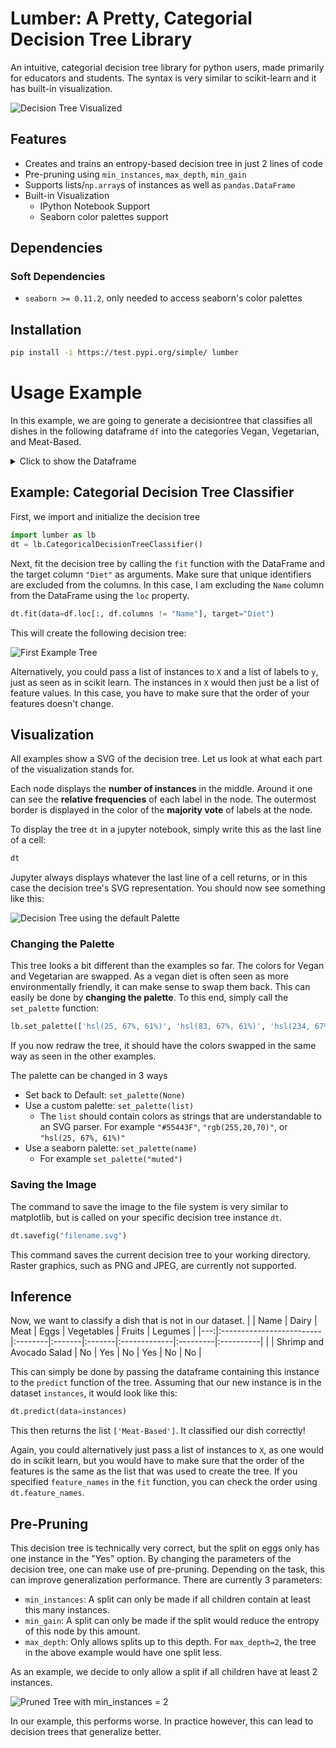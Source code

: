 # Lumber: A Pretty, Categorial Decision Tree Library
An intuitive, categorial decision tree library for python users, made primarily for educators and students. The syntax is very similar to scikit-learn and it has built-in visualization.

![Decision Tree Visualized](/assets/Diet.svg)

## Features
- Creates and trains an entropy-based decision tree in just 2 lines of code
- Pre-pruning using `min_instances`, `max_depth`, `min_gain`
- Supports lists/`np.array`s of instances as well as `pandas.DataFrame`
- Built-in Visualization
  - IPython Notebook Support
  - Seaborn color palettes support

## Dependencies

### Soft Dependencies
- `seaborn >= 0.11.2`, only needed to access seaborn's color palettes

## Installation
```bash
pip install -i https://test.pypi.org/simple/ lumber
```

# Usage Example

In this example, we are going to generate a decisiontree that classifies all dishes in the following dataframe `df` into the categories Vegan, Vegetarian, and Meat-Based.
<details><summary>Click to show the Dataframe</summary>

|    | Name                     | Dairy   | Meat   | Eggs   | Vegetables   | Fruits   | Legumes   | Diet       |
|---:|:-------------------------|:--------|:-------|:-------|:-------------|:---------|:----------|:-----------|
|  0 | Margherita Pizza         | Yes     | No     | No     | Yes          | No       | No        | Vegetarian |
|  1 | Grilled Chicken Salad    | No      | Yes    | No     | Yes          | No       | No        | Meat-Based |
|  2 | Lentil Soup              | No      | No     | No     | Yes          | No       | Yes       | Vegan      |
|  3 | Cheese Omelette          | Yes     | No     | Yes    | No           | No       | No        | Vegetarian |
|  4 | Veggieburger             | No      | No     | No     | Yes          | No       | Yes       | Vegan      |
|  5 | Beef and Bean Burrito    | Yes     | Yes    | No     | Yes          | No       | Yes       | Meat-Based |
|  6 | Falafel                  | No      | No     | No     | Yes          | No       | Yes       | Vegan      |
|  7 | Fruit Salad              | No      | No     | No     | No           | Yes      | No        | Vegan      |
|  8 | Greek Salad              | Yes     | No     | No     | Yes          | No       | No        | Vegetarian |
|  9 | Vegetable Curry          | No      | No     | No     | Yes          | Yes      | No        | Vegan      |
| 10 | Egg Fried Rice           | No      | No     | Yes    | Yes          | No       | No        | Vegetarian |
| 11 | Scrambled Tofu           | No      | No     | No     | No           | No       | Yes       | Vegan      |
| 12 | Tofu Stir Fry            | No      | No     | No     | Yes          | No       | Yes       | Vegan      |
</details>

## Example: Categorial Decision Tree Classifier
First, we import and initialize the decision tree

```python
import lumber as lb
dt = lb.CategoricalDecisionTreeClassifier()
```

Next, fit the decision tree by calling the `fit` function with the DataFrame and the target column `"Diet"` as arguments. Make sure that unique identifiers are excluded from the columns. In this case, I am excluding the `Name` column from the DataFrame using the `loc` property.

```python
dt.fit(data=df.loc[:, df.columns != "Name"], target="Diet")
```
This will create the following decision tree:

![First Example Tree](assets/diet_example.svg)

Alternatively, you could pass a list of instances to `X` and a list of labels to `y`, just as seen as in scikit learn. The instances in `X` would then just be a list of feature values. In this case, you have to make sure that the order of your features doesn't change. 

## Visualization

All examples show a SVG of the decision tree. Let us look at what each part of the visualization stands for.

Each node displays the **number of instances** in the middle. Around it one can see the **relative frequencies** of each label in the node. The outermost border is displayed in the color of the **majority vote** of labels at the node. 

To display the tree `dt` in a jupyter notebook, simply write this as the last line of a cell:

```python
dt
```

Jupyter always displays whatever the last line of a cell returns, or in this case the decision tree's SVG representation. You should now see something like this:

![Decision Tree using the default Palette](assets/diet_example_default_palette.svg)

### Changing the Palette

This tree looks a bit different than the examples so far. The colors for Vegan and Vegetarian are swapped. As a vegan diet is often seen as more environmentally friendly, it can make sense to swap them back. This can easily be done by **changing the palette**. To this end, simply call the `set_palette` function:

```python
lb.set_palette(['hsl(25, 67%, 61%)', 'hsl(83, 67%, 61%)', 'hsl(234, 67%, 61%)'])
```

If you now redraw the tree, it should have the colors swapped in the same way as seen in the other examples.

The palette can be changed in 3 ways
- Set back to Default: `set_palette(None)`
- Use a custom palette: `set_palette(list)`
  - The `list` should contain colors as strings that are understandable to an SVG parser. For example `"#55443F"`, `"rgb(255,20,70)"`, or `"hsl(25, 67%, 61%)"`
- Use a seaborn palette: `set_palette(name)`
  - For example `set_palette("muted")`

### Saving the Image
The command to save the image to the file system is very similar to matplotlib, but is called on your specific decision tree instance `dt`.
```python
dt.savefig("filename.svg")
```

This command saves the current decision tree to your working directory. Raster graphics, such as PNG and JPEG, are currently not supported. 
## Inference
Now, we want to classify a dish that is not in our dataset. 
|    | Name                     | Dairy   | Meat   | Eggs   | Vegetables   | Fruits   | Legumes   |
|---:|:-------------------------|:--------|:-------|:-------|:-------------|:---------|:----------|
|  | Shrimp and Avocado Salad | No      | Yes    | No     | Yes          | No       | No        |

This can simply be done by passing the dataframe containing this instance to the `predict` function of the tree. Assuming that our new instance is in the dataset `instances`, it would look like this:

```python
dt.predict(data=instances)
```

This then returns the list `['Meat-Based']`. It classified our dish correctly!

Again, you could alternatively just pass a list of instances to `X`, as one would do in scikit learn, but you would have to make sure that the order of the features is the same as the list that was used to create the tree. If you specified `feature_names` in the `fit` function, you can check the order using `dt.feature_names`.
## Pre-Pruning
This decision tree is technically very correct, but the split on eggs only has one instance in the "Yes" option. By changing the parameters of the decision tree, one can make use of pre-pruning. Depending on the task, this can improve generalization performance. There are currently 3 parameters:
- `min_instances`: A split can only be made if all children contain at least this many instances.
- `min_gain`: A split can only be made if the split would reduce the entropy of this node by this amount.
- `max_depth`: Only allows splits up to this depth. For `max_depth=2`, the tree in the above example would have one split less.

As an example, we decide to only allow a split if all children have at least 2 instances.

![Pruned Tree with min_instances = 2](assets/diet_example_prune.svg)

In our example, this performs worse. In practice however, this can lead to decision trees that generalize better.
